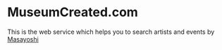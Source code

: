 # MuseumCreated.com

This is the web service which helps you to search artists and events by [Masayoshi](http://www.curiosity-drives.me/)
